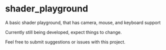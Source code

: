 # shader_playground

A basic shader playground, that has camera, mouse, and keyboard support

Currently still being developed, expect things to change.

Feel free to submit suggestions or issues with this project.

